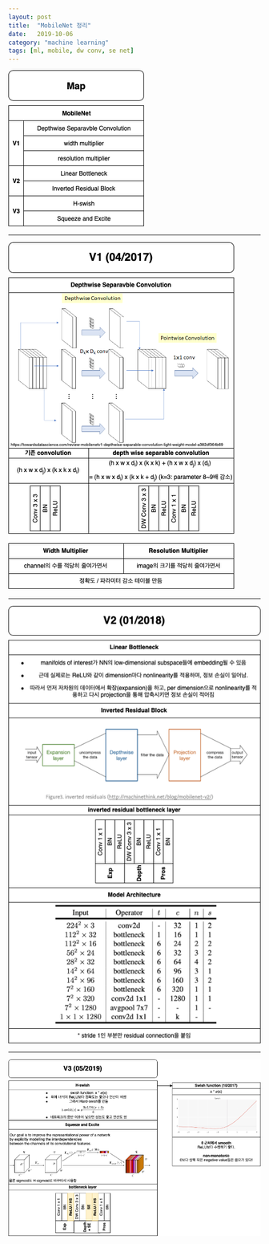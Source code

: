 ```yaml
---
layout: post
title:  "MobileNet 정리"
date:   2019-10-06
category: "machine learning"
tags: [ml, mobile, dw conv, se net]
---
```


![map](/resources/MobileNet/map.png)

---

![v1](/resources/MobileNet/v1.png)

---

![v2](/resources/MobileNet/v2.png)

---

![v3](/resources/MobileNet/v3.png)

